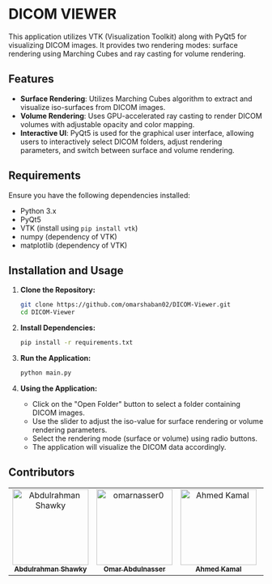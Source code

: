 # DICOM VIEWER

This application utilizes VTK (Visualization Toolkit) along with PyQt5 for visualizing DICOM images. It provides two rendering modes: surface rendering using Marching Cubes and ray casting for volume rendering.

## Features

- **Surface Rendering**: Utilizes Marching Cubes algorithm to extract and visualize iso-surfaces from DICOM images.
- **Volume Rendering**: Uses GPU-accelerated ray casting to render DICOM volumes with adjustable opacity and color mapping.
- **Interactive UI**: PyQt5 is used for the graphical user interface, allowing users to interactively select DICOM folders, adjust rendering parameters, and switch between surface and volume rendering.

## Requirements

Ensure you have the following dependencies installed:

- Python 3.x
- PyQt5
- VTK (install using `pip install vtk`)
- numpy (dependency of VTK)
- matplotlib (dependency of VTK)

## Installation and Usage

1. **Clone the Repository:**
   ```bash
   git clone https://github.com/omarshaban02/DICOM-Viewer.git
   cd DICOM-Viewer
   ```

2. **Install Dependencies:**
   ```bash
   pip install -r requirements.txt
   ```

3. **Run the Application:**
   ```bash
   python main.py
   ```

4. **Using the Application:**
   - Click on the "Open Folder" button to select a folder containing DICOM images.
   - Use the slider to adjust the iso-value for surface rendering or volume rendering parameters.
   - Select the rendering mode (surface or volume) using radio buttons.
   - The application will visualize the DICOM data accordingly.


## Contributors <a name = "contributors"></a>
<table>
  <tr>
    <td align="center">
    <a href="https://github.com/AbdulrahmanGhitani" target="_black">
    <img src="https://avatars.githubusercontent.com/u/114954706?v=4" width="150px;" alt="Abdulrahman Shawky"/>
    <br />
    <sub><b>Abdulrahman Shawky</b></sub></a>
    </td>
<td align="center">
    <a href="https://github.com/omarnasser0" target="_black">
    <img src="https://avatars.githubusercontent.com/u/100535160?v=4" width="150px;" alt="omarnasser0"/>
    <br />
    <sub><b>Omar Abdulnasser</b></sub></a>
    </td>
         <td align="center">
    <a href="https://github.com/AhmedKamalMohammedElSayed" target="_black">
    <img src="https://avatars.githubusercontent.com/u/96977876?v=4" width="150px;" alt="Ahmed Kamal"/>
    <br />
    <sub><b>Ahmed Kamal</b></sub></a>
    </td>
         <td align="center">
    <a href="https://github.com/AbdullahOmran" target="_black">
    <img src="https://avatars.githubusercontent.com/u/30219936?v=4" width="150px;" alt="Abdullah Omran"/>
    <br />
    <sub><b>Abdullah Omran</b></sub></a>
    </td>
 <td align="center">
    <a href="https://github.com/MO-Nigo" target="_black">
    <img src="https://avatars.githubusercontent.com/u/103186952?v=4" width="150px;" alt="Mohammed Ali"/>
    <br />
    <sub><b>Mohammed Ali</b></sub></a>
    </td>
    <td align="center">
    <a href="https://github.com/MoAziz404" target="_black">
    <img src="https://avatars.githubusercontent.com/u/116502299?v=4" width="150px;" alt="Mohammed Aziz"/>
    <br />
    <sub><b>Mohammed Aziz</b></sub></a>
    </td>
      </tr>
 </table>
